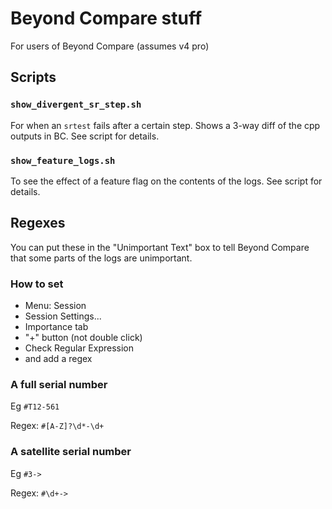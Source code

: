 # Beyond Compare stuff

For users of Beyond Compare (assumes v4 pro)

## Scripts

### `show_divergent_sr_step.sh`

For when an `srtest` fails after a certain step. Shows a 3-way diff of the cpp outputs in BC. See script for details.

### `show_feature_logs.sh`

To see the effect of a feature flag on the contents of the logs. See script for details.

## Regexes

You can put these in the "Unimportant Text" box to tell Beyond Compare 
that some parts of the logs are unimportant.

### How to set

 - Menu: Session
 - Session Settings...
 - Importance tab
 - "+" button (not double click)
 - Check Regular Expression
 - and add a regex

### A full serial number

Eg `#T12-561`

Regex: `#[A-Z]?\d*-\d+`

### A satellite serial number

Eg `#3->`

Regex: `#\d+->`
